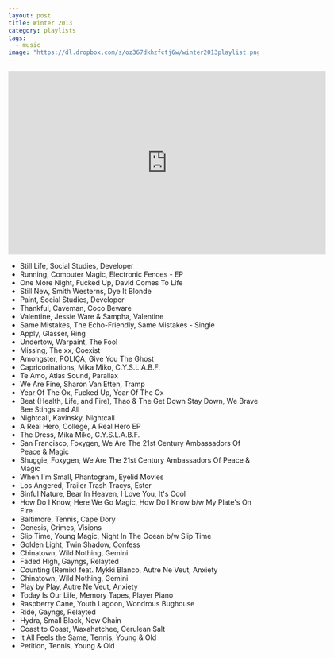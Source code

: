 ```yaml
---
layout: post
title: Winter 2013
category: playlists
tags: 
  - music
image: "https://dl.dropbox.com/s/oz367dkhzfctj6w/winter2013playlist.png"
---
```


<iframe width="640" height="370" src="https://rd.io/i/QXaYuDNDioI/" frameborder="0">&nbsp;</iframe>

* Still Life, Social Studies, Developer
* Running, Computer Magic, Electronic Fences - EP
* One More Night, Fucked Up, David Comes To Life
* Still New, Smith Westerns, Dye It Blonde
* Paint, Social Studies, Developer
* Thankful, Caveman, Coco Beware
* Valentine, Jessie Ware & Sampha, Valentine
* Same Mistakes, The Echo-Friendly, Same Mistakes - Single
* Apply, Glasser, Ring
* Undertow, Warpaint, The Fool
* Missing, The xx, Coexist
* Amongster, POLIÇA, Give You The Ghost
* Capricorinations, Mika Miko, C.Y.S.L.A.B.F.
* Te Amo, Atlas Sound, Parallax
* We Are Fine, Sharon Van Etten, Tramp
* Year Of The Ox, Fucked Up, Year Of The Ox
* Beat (Health,  Life,  and Fire), Thao & The Get Down Stay Down, We Brave Bee Stings and All
* Nightcall, Kavinsky, Nightcall
* A Real Hero, College, A Real Hero EP
* The Dress, Mika Miko, C.Y.S.L.A.B.F.
* San Francisco, Foxygen, We Are The 21st Century Ambassadors Of Peace & Magic
* Shuggie, Foxygen, We Are The 21st Century Ambassadors Of Peace & Magic
* When I'm Small, Phantogram, Eyelid Movies
* Los Angered, Trailer Trash Tracys, Ester
* Sinful Nature, Bear In Heaven, I Love You,  It's Cool
* How Do I Know, Here We Go Magic, How Do I Know b/w My Plate's On Fire
* Baltimore, Tennis, Cape Dory
* Genesis, Grimes, Visions
* Slip Time, Young Magic, Night In The Ocean b/w Slip Time
* Golden Light, Twin Shadow, Confess
* Chinatown, Wild Nothing, Gemini
* Faded High, Gayngs, Relayted
* Counting (Remix) feat. Mykki Blanco, Autre Ne Veut, Anxiety
* Chinatown, Wild Nothing, Gemini
* Play by Play, Autre Ne Veut, Anxiety
* Today Is Our Life, Memory Tapes, Player Piano
* Raspberry Cane, Youth Lagoon, Wondrous Bughouse
* Ride, Gayngs, Relayted
* Hydra, Small Black, New Chain
* Coast to Coast, Waxahatchee, Cerulean Salt
* It All Feels the Same, Tennis, Young & Old
* Petition, Tennis, Young & Old
